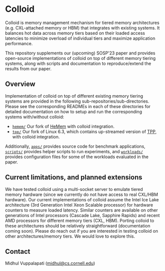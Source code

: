 # Colloid

Colloid is memory management mechanism for tiered memory architectures (e.g. CXL-attached memory or HBM) that integrates with existing systems. It balances hot data across memory tiers based on their loaded access latencies to minimize overload of individual tiers and maximize application performance.

This repository supplements our (upcoming) SOSP'23 paper and provides open-source implementations of colloid on top of different memory tiering systems, along with scripts and documentation to reproduce/extend the results from our paper.

## Overview
Implementation of colloid on top of different existing memory tiering systems are provided in the following sub-repositories/sub-directories. Please see the corresponding READMEs in each of these directories for detailed documentation on how to setup and run the corresponding systems with/without colloid:

* [`hemem/`](https://github.com/webglider/hemem/tree/939dc0072126d3a2639917d3eef00634dbac2e26) Our fork of [HeMem](https://dl.acm.org/doi/10.1145/3477132.3483550) with colloid integration.
* [`tpp/`](tpp) Our fork of Linux 6.3, which contains up-streamed version of [TPP](https://dl.acm.org/doi/10.1145/3582016.3582063), with colloid integration.

Additionally, [`apps/`](apps) provides source code for benchmark applications, [`scripts/`](scripts) provides helper scripts to run experiments, and [`workloads/`](workloads) provides configuration files for some of the workloads evaluated in the paper. 

## Current limitations, and planned extensions
We have tested colloid using a multi-socket server to emulate tiered memory hardware (since we currently do not have access to real CXL/HBM hardware). Our current implementations of colloid assume the Intel Ice Lake architecture (3rd Generation Intel Xeon Scalable processor) for hardware counters to measure loaded latency. Similar counters are available on other generations of Intel processors (Cascade Lake, Sapphire Rapids) and recent AMD processors for different memory tiers (CXL, HBM). Porting colloid to these architectures should be relatively straightforward (documentation coming soon). Please do reach out if you are interested in testing colloid on other architectures/memory tiers. We would love to explore this.

## Contact
Midhul Vuppalapati ([midhul@cs.cornell.edu](mailto:midhul@cs.cornell.edu))
